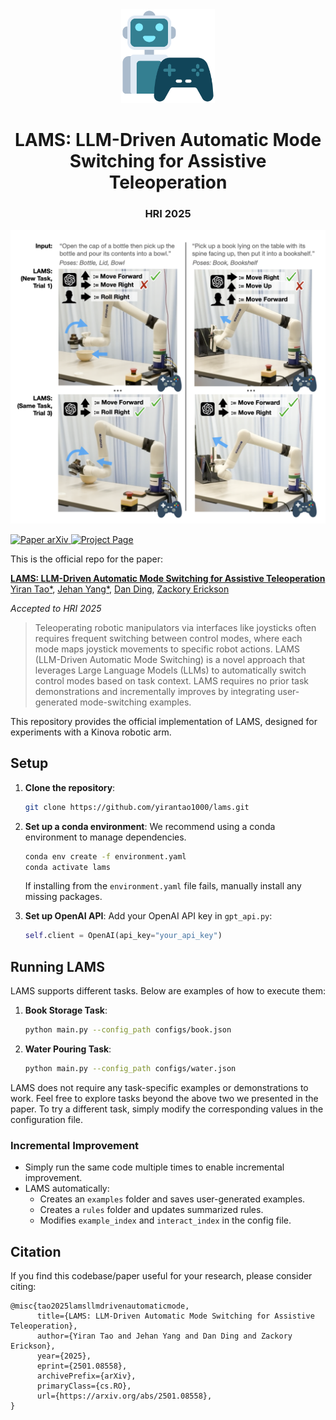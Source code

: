 
<div align="center">
  <img width="150px" src="imgs/logo_new.png"/>
  
  # LAMS: LLM-Driven Automatic Mode Switching for Assistive Teleoperation
  ### HRI 2025
</div>

<div align="center">
  <img width="600px" src="imgs/teaser.png"/>
</div> 

<p align="left">
    <a href='https://arxiv.org/abs/2501.08558'>
      <img src='https://img.shields.io/badge/Paper-arXiv-green?style=plastic&logo=arXiv&logoColor=green' alt='Paper arXiv'>
    </a>
    <a href='https://lams-assistance.github.io/'>
      <img src='https://img.shields.io/badge/Project-Page-blue?style=plastic&logo=Google%20chrome&logoColor=blue' alt='Project Page'>
    </a>
</p>
This is the official repo for the paper:  


**[LAMS: LLM-Driven Automatic Mode Switching for Assistive Teleoperation](https://lams-assistance.github.io/)**  
[Yiran Tao*](https://yirantao1000.github.io/), [Jehan Yang*](https://jehanyang.github.io/), [Dan Ding](https://www.shrs.pitt.edu/people/dan-ding), [Zackory Erickson](https://zackory.com/)

_Accepted to HRI 2025_


> Teleoperating robotic manipulators via interfaces like joysticks often requires frequent switching between control modes, where each mode maps joystick movements to specific robot actions. LAMS (LLM-Driven Automatic Mode Switching) is a novel approach that leverages Large Language Models (LLMs) to automatically switch control modes based on task context. LAMS requires no prior task demonstrations and incrementally improves by integrating user-generated mode-switching examples.


This repository provides the official implementation of LAMS, designed for experiments with a Kinova robotic arm.

<!-- ## Table of Contents
- [Setup](#setup) -->
  <!-- - [RoboGen](#RoboGen)
  - [OMPL](#Open-Motion-Planning-Library)
  - [Dataset](#dataset) -->
<!-- - [Run LAMS](#lams) -->
  <!-- - [Automated Task Generation & Skill Learning](#One-click-for-all) -->



## Setup

1. **Clone the repository**:
   ```bash
   git clone https://github.com/yirantao1000/lams.git
   ```

2. **Set up a conda environment**:
   We recommend using a conda environment to manage dependencies.
   ```bash
   conda env create -f environment.yaml
   conda activate lams
   ```
   If installing from the `environment.yaml` file fails, manually install any missing packages.

3. **Set up OpenAI API**:
   Add your OpenAI API key in `gpt_api.py`:
   ```python
   self.client = OpenAI(api_key="your_api_key")
   ```


## Running LAMS

LAMS supports different tasks. Below are examples of how to execute them:

1. **Book Storage Task**:
   ```bash
   python main.py --config_path configs/book.json
   ```

2. **Water Pouring Task**:
   ```bash
   python main.py --config_path configs/water.json
   ```
   
LAMS does not require any task-specific examples or demonstrations to work. Feel free to explore tasks beyond the above two we presented in the paper. To try a different task, simply modify the corresponding values in the configuration file.

### Incremental Improvement

- Simply run the same code multiple times to enable incremental improvement.
- LAMS automatically:
  - Creates an `examples` folder and saves user-generated examples.
  - Creates a `rules` folder and updates summarized rules.
  - Modifies `example_index` and `interact_index` in the config file.



<!-- ## Acknowledgements
- The interface between OMPL and pybullet is based on [pybullet_ompl](https://github.com/lyfkyle/pybullet_ompl).
- Part of the objaverse annotations are from [Scalable 3D Captioning with Pretrained Models](https://arxiv.org/abs/2306.07279) -->

## Citation
If you find this codebase/paper useful for your research, please consider citing:
```
@misc{tao2025lamsllmdrivenautomaticmode,
      title={LAMS: LLM-Driven Automatic Mode Switching for Assistive Teleoperation}, 
      author={Yiran Tao and Jehan Yang and Dan Ding and Zackory Erickson},
      year={2025},
      eprint={2501.08558},
      archivePrefix={arXiv},
      primaryClass={cs.RO},
      url={https://arxiv.org/abs/2501.08558}, 
}
```
